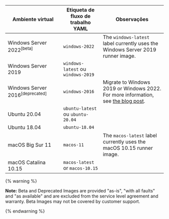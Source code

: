 <table style="width:100%">
<thead>
  <tr>
    <th style="width:35%"><b>Ambiente virtual</b></th>
    <th style="width:25%"><b>Etiqueta de fluxo de trabalho YAML</b></th>
    <th style="width:40%"><b>Observações</b></th>
  </tr>
</thead>
<tbody>
<tr>
<td>
Windows Server 2022<sup>[beta]</sup>
</td>
<td>
<code>windows-2022</code>
</td>
<td>
The <code>windows-latest</code> label currently uses the Windows Server 2019 runner image.
</td>
</tr>
<tr>
<td>
Windows Server 2019
</td>
<td>
<code>windows-latest</code> ou <code>windows-2019</code>
</td>
<td>
</td>
</tr>
<tr>
<td>
Windows Server 2016<sup>[deprecated]</sup>
</td>
<td>
<code>windows-2016</code>
</td>
<td>
Migrate to Windows 2019 or Windows 2022. For more information, see  <A href="https://github.blog/changelog/2021-10-19-github-actions-the-windows-2016-runner-image-will-be-removed-from-github-hosted-runners-on-march-15-2022/">the blog post</A>.
</td>
</tr>
<tr>
<td>
Ubuntu 20.04
</td>
<td>
<code>ubuntu-latest</code> ou <code>ubuntu-20.04</code>
</td>
<td>
</td>
</tr>
<tr>
<td>
Ubuntu 18.04
</td>
<td>
<code>ubuntu-18.04</code>
</td>
<td>
</td>
</tr>
<tr>
<td>
macOS Big Sur 11
</td>
<td>
<code>macos-11</code>
</td>
<td>
The <code>macos-latest</code> label currently uses the macOS 10.15 runner image.
</td>
</tr>
<tr>
<td>
macOS Catalina 10.15
</td>
<td>
<code>macos-latest</code> or <code>macos-10.15</code>
</td>
<td>
</td>
</tr>
</tbody>
</table>

{% warning %}

<b>Note:</b> Beta and Deprecated Images are provided "as-is", "with all faults" and "as available" and are excluded from the service level agreement and warranty. Beta Images may not be covered by customer support.

{% endwarning %}
